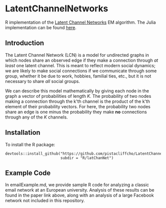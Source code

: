 # LatentChannelNetworks

R implementation of the [Latent Channel Networks](https://arxiv.org/abs/1906.04563) EM algorithm. The Julia implementation can be found [here](https://github.com/pistacliffcho/LatentChannelNetwork.jl).

## Introduction

The Latent Channel Network (LCN) is a model for undirected graphs in which nodes share an observed edge if they make a connection through *at least* one latent channel. This is meant to reflect modern social dynamics; we are likely to make social connections if we communicate through some group, whether it be due to work, hobbies, familial ties, etc., but it is not necessary to share *all* social groups. 

We can describe this model mathematically by giving each node in the graph a vector of probabilities of length *K*. The probability of two nodes making a connection through the k'th channel is the product of the k'th element of their probability vectors. For here, the probability two nodes share an edge is one minus the probability they make **no** connections through any of the *K* channels. 

## Installation

To install the R package:

```
devtools::install_github("https://github.com/pistacliffcho/LatentChannelNetworks.R", 
                         subdir = "R/latChanNet")
```

## Example Code

In emailExample.md, we provide sample R code for analyzing a classic email network at an European university. Analysis of these results can be found in the paper link above, along with an analysis of a large Facebook network not included in this repository. 
